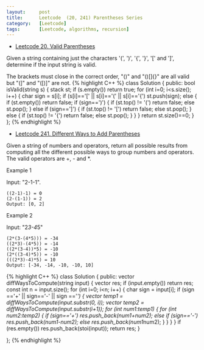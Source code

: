 ```yaml
---
layout:     post
title:      Leetcode  (20, 241) Parentheses Series
category:   [Leetcode] 
tags:		[Leetcode, algorithms, recursion]
---
```


* [Leetcode 20. Valid Parentheses](https://leetcode.com/problems/valid-parentheses/)

Given a string containing just the characters '(', ')', '{', '}', '[' and ']', determine if the input string is valid.

The brackets must close in the correct order, "()" and "()[]{}" are all valid but "(]" and "([)]" are not.
{% highlight C++ %}
class Solution {
public:
    bool isValid(string s) {
        stack<char> st;
        if (s.empty())  return true;
        for (int i=0; i<s.size(); i++) {
            char sign = s[i];
            if (s[i]=='[' || s[i]=='(' || s[i]=='{')
                st.push(sign);
            else {
                if (st.empty()) return false;
                if (sign==')') {
                    if (st.top() != '(')    return false;
                    else    st.pop();
                }
                else if (sign==']') {
                    if (st.top() != '[')    return false;
                    else    st.pop();
                }
                else {
                    if (st.top() != '{')    return false;
                    else    st.pop();
                }
            }
        }
        return st.size()==0;
    }
};
{% endhighlight %}




* [Leetcode 241. Different Ways to Add Parentheses](https://leetcode.com/problems/different-ways-to-add-parentheses/)

Given a string of numbers and operators, return all possible results from computing all the different possible ways to group numbers and operators. The valid operators are +, - and *.


Example 1

Input: "2-1-1".

	((2-1)-1) = 0
	(2-(1-1)) = 2
	Output: [0, 2]

Example 2

Input: "2*3-4*5"

	(2*(3-(4*5))) = -34
	((2*3)-(4*5)) = -14
	((2*(3-4))*5) = -10
	(2*((3-4)*5)) = -10
	(((2*3)-4)*5) = 10
	Output: [-34, -14, -10, -10, 10]

{% highlight C++ %}
class Solution {
public:
    vector<int> diffWaysToCompute(string input) {
        vector<int> res;
        if (input.empty())  return res;
        const int n = input.size();
        for (int i=0; i<n; i++) {
            char sign = input[i];
            if (sign =='+' || sign=='-' || sign =='*') {
                vector<int> temp1 = diffWaysToCompute(input.substr(0, i));
                vector<int> temp2 = diffWaysToCompute(input.substr(i+1));
                for (int num1:temp1) {
                    for (int num2:temp2) {
                        if (sign=='+')  res.push_back(num1+num2);
                        else if (sign=='-') res.push_back(num1-num2);
                        else    res.push_back(num1*num2);
                    }
                }
            }
        }
        if (res.empty())
            res.push_back(stoi(input));
        return res;
    }
    
};
{% endhighlight %}